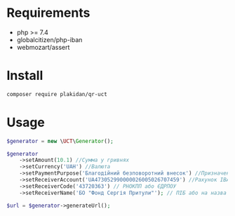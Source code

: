 # Requirements
- php >= 7.4
- globalcitizen/php-iban
- webmozart/assert
# Install
```bash
composer require plakidan/qr-uct
```
# Usage
```php
$generator = new \UCT\Generator();

$generator
    ->setAmount(10.1) //Сумма у гривнях
    ->setCurrency('UAH') //Валюта
    ->setPaymentPurpose('Благодійний безповоротний внесок') //Призначення платежу
    ->setReceiverAccount('UA473052990000026005026707459') //Рахунок IBAN
    ->setReceiverCode('43720363') // РНОКПП або ЄДРПОУ
    ->setReceiverName('БО "Фонд Сергія Притули"'); // ПІБ або на назва юридичної особи отримувача

$url = $generator->generateUrl();
```